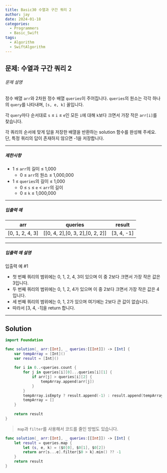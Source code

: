```yaml
---
title: Basic30 수열과 구간 쿼리 2
author: jay
date: 2024-01-18
categories:
  - Programmers
  - Basic_Swift
tags:
  - Algorithm
  - SwiftAlgorithm
---
```

## 문제: 수열과 구간 쿼리 2

###### 문제 설명

정수 배열 `arr`와 2차원 정수 배열 `queries`이 주어집니다. `queries`의 원소는 각각 하나의 `query`를 나타내며, `[s, e, k]` 꼴입니다.

각 `query`마다 순서대로 `s` ≤ `i` ≤ `e`인 모든 `i`에 대해 `k`보다 크면서 가장 작은 `arr[i]`를 찾습니다.

각 쿼리의 순서에 맞게 답을 저장한 배열을 반환하는 solution 함수를 완성해 주세요.  
단, 특정 쿼리의 답이 존재하지 않으면 -1을 저장합니다.

---

##### 제한사항

- 1 ≤ `arr`의 길이 ≤ 1,000
    - 0 ≤ `arr`의 원소 ≤ 1,000,000
- 1 ≤ `queries`의 길이 ≤ 1,000
    - 0 ≤ `s` ≤ `e` < `arr`의 길이
    - 0 ≤ `k` ≤ 1,000,000

---

##### 입출력 예

|arr|queries|result|
|---|---|---|
|[0, 1, 2, 4, 3]|[[0, 4, 2],[0, 3, 2],[0, 2, 2]]|[3, 4, -1]|

---

##### 입출력 예 설명

입출력 예 #1

- 첫 번째 쿼리의 범위에는 0, 1, 2, 4, 3이 있으며 이 중 2보다 크면서 가장 작은 값은 3입니다.
- 두 번째 쿼리의 범위에는 0, 1, 2, 4가 있으며 이 중 2보다 크면서 가장 작은 값은 4입니다.
- 세 번째 쿼리의 범위에는 0, 1, 2가 있으며 여기에는 2보다 큰 값이 없습니다.
- 따라서 [3, 4, -1]을 return 합니다.

---

## Solution

```swift
import Foundation

func solution(_ arr:[Int], _ queries:[[Int]]) -> [Int] {
    var tempArray = [Int]()
    var result = [Int]()
    
    for i in 0..<queries.count {
        for j in queries[i][0]...queries[i][1] {
            if arr[j] > queries[i][2] {
                tempArray.append(arr[j])
            }
        }
        tempArray.isEmpty ? result.append(-1) : result.append(tempArray.min() ?? -1)
        tempArray = []
    }
    
    return result
}
```

> `map`과 `filter`를 사용해서 코드를 줄인 방법도 있습니다. 

```swift
func solution(_ arr:[Int], _ queries:[[Int]]) -> [Int] {
    let result = queries.map {
        let (s, e, k) = ($0[0], $0[1], $0[2])
        return arr[s...e].filter{$0 > k}.min() ?? -1
    }
    return result
}
```
